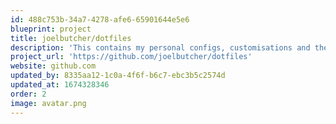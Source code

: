 ```yaml
---
id: 488c753b-34a7-4278-afe6-65901644e5e6
blueprint: project
title: joelbutcher/dotfiles
description: 'This contains my personal configs, customisations and themes used to customise my development experience.'
project_url: 'https://github.com/joelbutcher/dotfiles'
website: github.com
updated_by: 8335aa12-1c0a-4f6f-b6c7-ebc3b5c2574d
updated_at: 1674328346
order: 2
image: avatar.png
---
```

